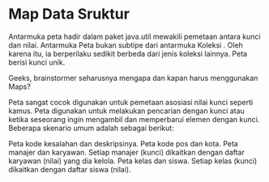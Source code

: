 <h1>Map Data Sruktur</h1>

Antarmuka peta hadir dalam paket java.util mewakili pemetaan antara kunci dan nilai. Antarmuka Peta bukan subtipe dari antarmuka Koleksi . Oleh karena itu, ia berperilaku sedikit berbeda dari jenis koleksi lainnya. Peta berisi kunci unik.

Geeks, brainstormer seharusnya mengapa dan kapan harus menggunakan Maps?

Peta sangat cocok digunakan untuk pemetaan asosiasi nilai kunci seperti kamus. Peta digunakan untuk melakukan pencarian dengan kunci atau ketika seseorang ingin mengambil dan memperbarui elemen dengan kunci. Beberapa skenario umum adalah sebagai berikut: 

Peta kode kesalahan dan deskripsinya.
Peta kode pos dan kota.
Peta manajer dan karyawan. Setiap manajer (kunci) dikaitkan dengan daftar karyawan (nilai) yang dia kelola.
Peta kelas dan siswa. Setiap kelas (kunci) dikaitkan dengan daftar siswa (nilai).